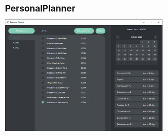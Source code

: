 # PersonalPlanner

![Screenshot](https://github.com/alyzsat/PersonalPlanner/blob/master/Screenshot.png)

